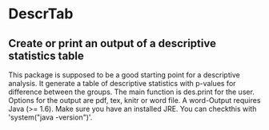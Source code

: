 # DescrTab
## Create or print an output of a descriptive statistics table

This package is supposed to be a good starting point for a descriptive analysis. It generate a table of descriptive statistics with p-values for difference between the groups.
The main function is des.print for the user.  
Options for the output are pdf, tex, knitr or word file. A word-Output requires Java (>= 1.6). Make sure you have an installed JRE. You can checkthis with 'system("java -version")'.

